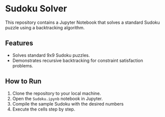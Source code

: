 # Sudoku Solver 
This repository contains a Jupyter Notebook that solves a standard Sudoku puzzle using a backtracking algorithm.

## Features
- Solves standard 9x9 Sudoku puzzles.
- Demonstrates recursive backtracking for constraint satisfaction problems.

## How to Run
1. Clone the repository to your local machine.
2. Open the `Sudoku.ipynb` notebook in Jupyter.
3. Compile the sample Sudoku with the desired numbers
4. Execute the cells step by step.
